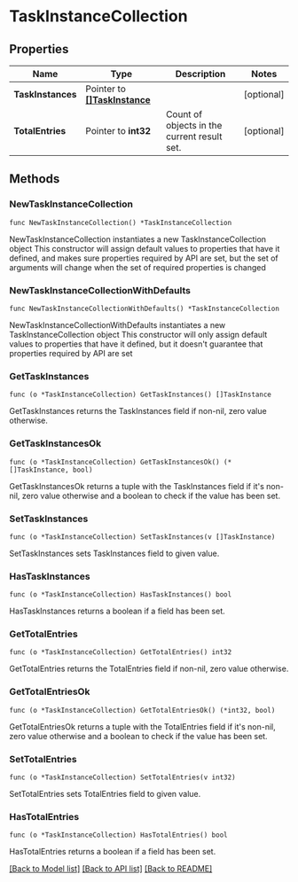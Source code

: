 # TaskInstanceCollection

## Properties

Name | Type | Description | Notes
------------ | ------------- | ------------- | -------------
**TaskInstances** | Pointer to [**[]TaskInstance**](TaskInstance.md) |  | [optional] 
**TotalEntries** | Pointer to **int32** | Count of objects in the current result set. | [optional] 

## Methods

### NewTaskInstanceCollection

`func NewTaskInstanceCollection() *TaskInstanceCollection`

NewTaskInstanceCollection instantiates a new TaskInstanceCollection object
This constructor will assign default values to properties that have it defined,
and makes sure properties required by API are set, but the set of arguments
will change when the set of required properties is changed

### NewTaskInstanceCollectionWithDefaults

`func NewTaskInstanceCollectionWithDefaults() *TaskInstanceCollection`

NewTaskInstanceCollectionWithDefaults instantiates a new TaskInstanceCollection object
This constructor will only assign default values to properties that have it defined,
but it doesn't guarantee that properties required by API are set

### GetTaskInstances

`func (o *TaskInstanceCollection) GetTaskInstances() []TaskInstance`

GetTaskInstances returns the TaskInstances field if non-nil, zero value otherwise.

### GetTaskInstancesOk

`func (o *TaskInstanceCollection) GetTaskInstancesOk() (*[]TaskInstance, bool)`

GetTaskInstancesOk returns a tuple with the TaskInstances field if it's non-nil, zero value otherwise
and a boolean to check if the value has been set.

### SetTaskInstances

`func (o *TaskInstanceCollection) SetTaskInstances(v []TaskInstance)`

SetTaskInstances sets TaskInstances field to given value.

### HasTaskInstances

`func (o *TaskInstanceCollection) HasTaskInstances() bool`

HasTaskInstances returns a boolean if a field has been set.

### GetTotalEntries

`func (o *TaskInstanceCollection) GetTotalEntries() int32`

GetTotalEntries returns the TotalEntries field if non-nil, zero value otherwise.

### GetTotalEntriesOk

`func (o *TaskInstanceCollection) GetTotalEntriesOk() (*int32, bool)`

GetTotalEntriesOk returns a tuple with the TotalEntries field if it's non-nil, zero value otherwise
and a boolean to check if the value has been set.

### SetTotalEntries

`func (o *TaskInstanceCollection) SetTotalEntries(v int32)`

SetTotalEntries sets TotalEntries field to given value.

### HasTotalEntries

`func (o *TaskInstanceCollection) HasTotalEntries() bool`

HasTotalEntries returns a boolean if a field has been set.


[[Back to Model list]](../README.md#documentation-for-models) [[Back to API list]](../README.md#documentation-for-api-endpoints) [[Back to README]](../README.md)


